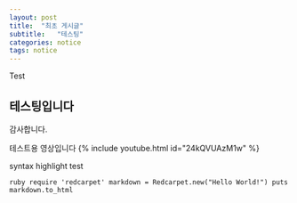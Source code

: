 ```yaml
---
layout: post
title:  "최초 게시글"
subtitle:   "테스팅"
categories: notice
tags: notice
---
```


Test
## 테스팅입니다

감사합니다.

테스트용 영상입니다
{% include youtube.html id="24kQVUAzM1w" %}


syntax highlight test

```ruby require 'redcarpet' markdown = Redcarpet.new("Hello World!") puts markdown.to_html ```



